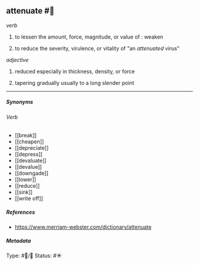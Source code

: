 
## attenuate  #🧠 

_verb_

1. to lessen the amount, force, magnitude, or value of : weaken

2. to reduce the severity, virulence, or vitality of
   "an _attenuated_ virus"

_adjective_

1. reduced especially in thickness, density, or force

2. tapering gradually usually to a long slender point
___

##### Synonyms

###### Verb

-   [[break]]
-   [[cheapen]]
-   [[depreciate]]
-   [[depress]]
-   [[devaluate]]
-   [[devalue]]
-   [[downgade]]
-   [[lower]]
-   [[reduce]]
-   [[sink]]
-   [[write off]]

##### References 

- https://www.merriam-webster.com/dictionary/attenuate

##### Metadata

Type:  #🔵/🔵 
Status: #☀️ 